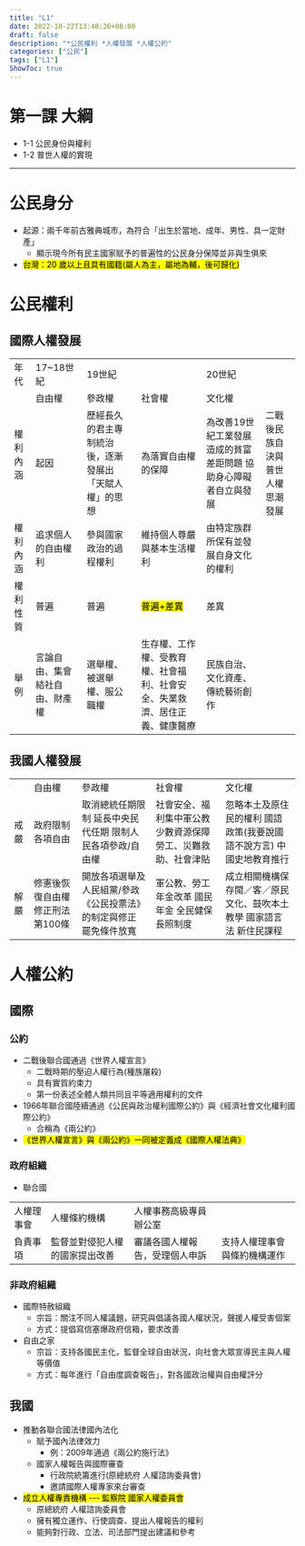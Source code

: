```yaml
---
title: "L1"
date: 2022-10-22T13:48:26+08:00
draft: false
description: "*公民權利 *人權發展 *人權公約"
categories: ["公民"]
tags: ["L1"]
ShowToc: true
---
```


# 第一課 大綱
- 1-1 公民身份與權利
- 1-2 普世人權的實現

---

# 公民身分
- 起源：兩千年前古雅典城市，為符合「出生於當地、成年、男性、具一定財產」
  - 顯示現今所有民主國家賦予的普遍性的公民身分保障並非與生俱來
- <mark>台灣：20 歲以上且具有國籍(屬人為主，屬地為輔，後可歸化)</mark>

# 公民權利
## 國際人權發展
<table>
  <tr>
    <td>年代</td>
    <td>17~18世紀</td>
    <td colspan="2">19世紀</td>
    <td>20世紀</td>
  </tr>
  <tr>
    <td rowspan="2">權利內涵</td>
    <td>自由權</td>
    <td>參政權</td>
    <td>社會權</td>
    <td>文化權</td>
  </tr>
  <tr>
    <td>起因</td>
    <td>歷經長久的君主專制統治後，逐漸發展出「天賦人權」的思想</td>
    <td>為落實自由權的保障</td>
    <td>為改善19世紀工業發展造成的貧富差距問題 協助身心障礙者自立與發展</td>
    <td>二戰後民族自決與普世人權思潮發展</td>
  </tr>
  <tr>
    <td>權利內涵</td>
    <td>追求個人的自由權利</td>
    <td>參與國家政治的過程權利</td>
    <td>維持個人尊嚴與基本生活權利</td>
    <td>由特定族群所保有並發展自身文化的權利</td>
  </tr>
  <tr>
    <td>權利性質</td>
    <td>普遍</td>
    <td>普遍</td>
    <td><mark>普遍+差異</mark></td>
    <td>差異</td>
  </tr>
  <tr>
    <td>舉例</td>
    <td>言論自由、集會結社自由、財產權</td>
    <td>選舉權、被選舉權、服公職權</td>
    <td>生存權、工作權、受教育權、社會福利、社會安全、失業救濟、居住正義、健康醫療</td>
    <td>民族自治、文化資產、傳統藝術創作</td>
  </tr>
</table>

## 我國人權發展
<table>
  <tr>
    <td></td>
    <td>自由權</td>
    <td>參政權</td>
    <td>社會權</td>
    <td>文化權</td>
  </tr>
  <tr>
    <td>戒嚴</td>
    <td>政府限制各項自由</td>
    <td>取消總統任期限制 延長中央民代任期 限制人民各項參政/自由權</td>
    <td>社會安全、福利集中軍公教 少數資源保障勞工、災難救助、社會津貼</td>
    <td>忽略本土及原住民的權利 國語政策(我要說國語不說方言) 中國史地教育推行</td>
  </tr>
  <tr>
    <td>解嚴</td>
    <td>修憲後恢復自由權 修正刑法第100條</td>
    <td>開放各項選舉及人民組黨/參政 《公民投票法》的制定與修正 罷免條件放寬</td>
    <td>軍公教、勞工年金改革 國民年金 全民健保 長照制度</td>
    <td>成立相關機構保存閩／客／原民文化、鼓吹本土教學 國家語言法 新住民課程</td>
  </tr>
</table>

# 人權公約
## 國際
### 公約
- 二戰後聯合國通過《世界人權宣言》
  - 二戰時期的壓迫人權行為(種族屠殺)
  - 具有實質約束力
  - 第一份表述全體人類共同且平等適用權利的文件
- 1966年聯合國陸續通過《公民與政治權利國際公約》與《經濟社會文化權利國際公約》
  - 合稱為《兩公約》
- <mark>《世界人權宣言》與《兩公約》一同被定義成《國際人權法典》</mark>

### 政府組織
- 聯合國
<table><tr><td>人權理事會</td><td>人權條約機構</td><td>人權事務高級專員辦公室</td></tr><tr><td>負責事項</td><td>監督並對侵犯人權的國家提出改善</td><td>審議各國人權報告，受理個人申訴</td><td>支持人權理事會與條約機構運作</td></tr></table>

### 非政府組織
- 國際特赦組織
    - 宗旨：關注不同人權議題，研究與倡議各國人權狀況，聲援人權受害個案
    - 方式：提倡寫信塞爆政府信箱，要求改善
- 自由之家
    - 宗旨：支持各國民主化，監督全球自由狀況，向社會大眾宣導民主與人權等價值
    - 方式：每年進行「自由度調查報告」，對各國政治權與自由權評分

## 我國
- 推動各聯合國法律國內法化
    - 賦予國內法律效力
        - 例：2009年通過《兩公約施行法》
    - 國家人權報告與國際審查
        - 行政院統籌進行(原總統府 人權諮詢委員會)
        - 邀請國際人權專家來台審查
- <mark>成立人權專責機構 --- 監察院 國家人權委員會</mark>
    - 原總統府 人權諮詢委員會
    - 擁有獨立運作、行使調查、提出人權報告的權利
    - 能夠對行政、立法、司法部門提出建議和參考